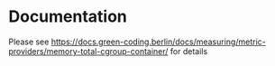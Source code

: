 # Documentation

Please see https://docs.green-coding.berlin/docs/measuring/metric-providers/memory-total-cgroup-container/ for details